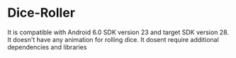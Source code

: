 # Dice-Roller
It is compatible with Android 6.0 SDK version 23 and target SDK version 28.
It doesn't have any animation for rolling dice.
It dosent require additional dependencies and libraries
